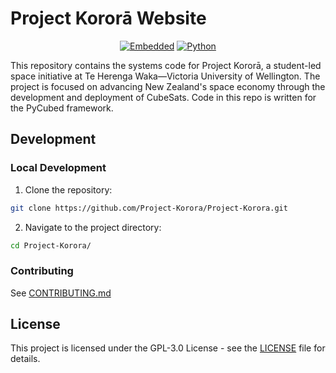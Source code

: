 # Project Kororā Website

<div align="center">

[![Embedded](https://img.shields.io/badge/EMBEDDED-PYCUBED-blue?style=for-the-badge)](https://pycubed.org/)
[![Python](https://img.shields.io/badge/PYTHON-3.10%2B-orange?style=for-the-badge)](https://www.python.org/)

</div>

This repository contains the systems code for Project Kororā, a student-led space initiative at Te Herenga Waka—Victoria University of Wellington. The project is focused on advancing New Zealand's space economy through the development and deployment of CubeSats. Code in this repo is written for the PyCubed framework.

## Development

### Local Development

1. Clone the repository:
  ```bash
  git clone https://github.com/Project-Korora/Project-Korora.git
  ```

2. Navigate to the project directory:
  ```bash
  cd Project-Korora/
  ```

### Contributing

See [CONTRIBUTING.md](.github/CONTRIBUTING.md)

## License

This project is licensed under the GPL-3.0 License - see the [LICENSE](LICENSE) file for details.

